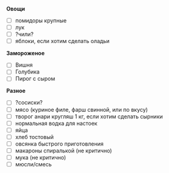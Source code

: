 **Овощи**
- [ ] помидоры крупные
- [ ] лук
- [ ] ?чили?
- [ ] яблоки, если хотим сделать оладьи

**Замороженое**
- [ ] Вишня
- [ ] Голубика
- [ ] Пирог с сыром

**Разное**
- [ ] ?сосиски?
- [ ] мясо (куриное филе, фарш свинной, или по вкусу)
- [ ] творог анари кругляш 1 кг, если хотим сделать сырники
- [ ] нормальная водка для настоек
- [ ] яйца
- [ ] хлеб тостовый
- [ ] овсянка быстрого приготовления
- [ ] макароны спиралькой (не критично)
- [ ] мука (не критично)
- [ ] мюсли/смесь
